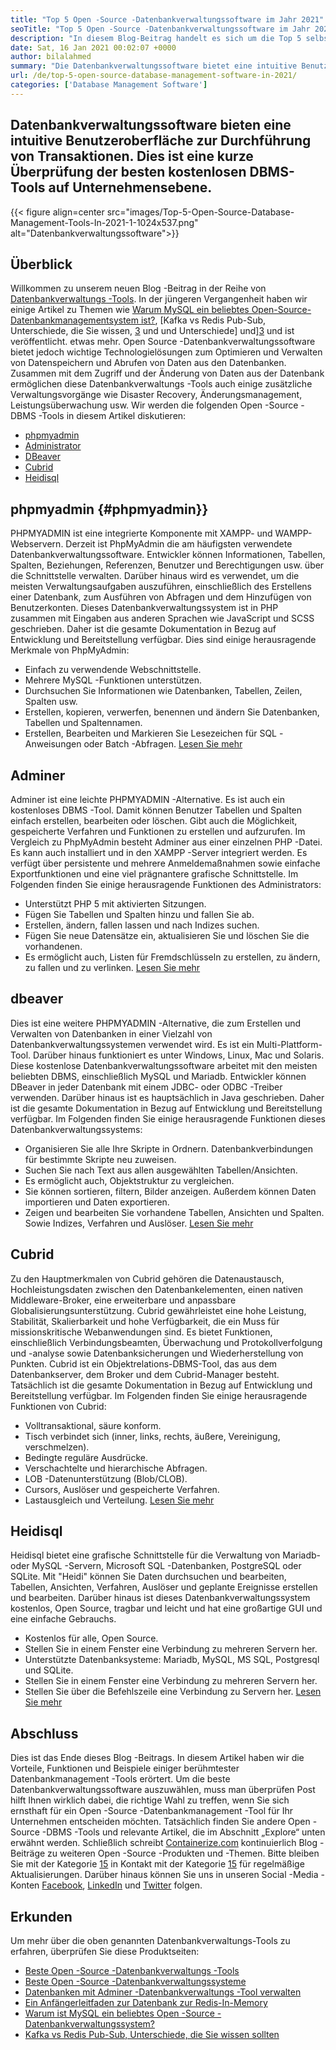 ```yaml
---
title: "Top 5 Open -Source -Datenbankverwaltungssoftware im Jahr 2021" 
seoTitle: "Top 5 Open -Source -Datenbankverwaltungssoftware im Jahr 2021" 
description: "In diesem Blog-Beitrag handelt es sich um die Top 5 selbst gehosteten und Open-Source-Datenbankverwaltungssoftware. Dies sind PhpMyadmin, Administrator, Dbeaver, Cubrid und Heidisql." 
date: Sat, 16 Jan 2021 00:02:07 +0000
author: bilalahmed
summary: "Die Datenbankverwaltungssoftware bietet eine intuitive Benutzeroberfläche zur Durchführung von Transaktionen. Dies ist eine kurze Überprüfung der besten kostenlosen DBMS-Tools auf Unternehmensebene." 
url: /de/top-5-open-source-database-management-software-in-2021/
categories: ['Database Management Software']
---
```


## Datenbankverwaltungssoftware bieten eine intuitive Benutzeroberfläche zur Durchführung von Transaktionen. Dies ist eine kurze Überprüfung der besten kostenlosen DBMS-Tools auf Unternehmensebene.

{{< figure align=center src="images/Top-5-Open-Source-Database-Management-Tools-In-2021-1-1024x537.png" alt="Datenbankverwaltungssoftware">}}


## Überblick
Willkommen zu unserem neuen Blog -Beitrag in der Reihe von [Datenbankverwaltungs -Tools][1]. In der jüngeren Vergangenheit haben wir einige Artikel zu Themen wie [Warum MySQL ein beliebtes Open-Source-Datenbankmanagementsystem ist?][2], [Kafka vs Redis Pub-Sub, Unterschiede, die Sie wissen, [3] und und Unterschiede] und][3] und ist veröffentlicht. etwas mehr. Open Source -Datenbankverwaltungssoftware bietet jedoch wichtige Technologielösungen zum Optimieren und Verwalten von Datenspeichern und Abrufen von Daten aus den Datenbanken. Zusammen mit dem Zugriff und der Änderung von Daten aus der Datenbank ermöglichen diese Datenbankverwaltungs -Tools auch einige zusätzliche Verwaltungsvorgänge wie Disaster Recovery, Änderungsmanagement, Leistungsüberwachung usw.
Wir werden die folgenden Open -Source -DBMS -Tools in diesem Artikel diskutieren:
  * [phpmyadmin][4]
  * [Administrator][5]
  * [DBeaver][6]
  * [Cubrid][7]
  * [Heidisql][8]

## phpmyadmin {#phpmyadmin}}
PHPMYADMIN ist eine integrierte Komponente mit XAMPP- und WAMPP-Webservern. Derzeit ist PhpMyAdmin die am häufigsten verwendete Datenbankverwaltungssoftware. Entwickler können Informationen, Tabellen, Spalten, Beziehungen, Referenzen, Benutzer und Berechtigungen usw. über die Schnittstelle verwalten. Darüber hinaus wird es verwendet, um die meisten Verwaltungsaufgaben auszuführen, einschließlich des Erstellens einer Datenbank, zum Ausführen von Abfragen und dem Hinzufügen von Benutzerkonten. Dieses Datenbankverwaltungssystem ist in PHP zusammen mit Eingaben aus anderen Sprachen wie JavaScript und SCSS geschrieben. Daher ist die gesamte Dokumentation in Bezug auf Entwicklung und Bereitstellung verfügbar. Dies sind einige herausragende Merkmale von PhpMyAdmin:
  * Einfach zu verwendende Webschnittstelle.
  * Mehrere MySQL -Funktionen unterstützen.
  * Durchsuchen Sie Informationen wie Datenbanken, Tabellen, Zeilen, Spalten usw.
  * Erstellen, kopieren, verwerfen, benennen und ändern Sie Datenbanken, Tabellen und Spaltennamen.
  * Erstellen, Bearbeiten und Markieren Sie Lesezeichen für SQL -Anweisungen oder Batch -Abfragen.
[Lesen Sie mehr][9]

## Adminer
Adminer ist eine leichte PHPMYADMIN -Alternative. Es ist auch ein kostenloses DBMS -Tool. Damit können Benutzer Tabellen und Spalten einfach erstellen, bearbeiten oder löschen. Gibt auch die Möglichkeit, gespeicherte Verfahren und Funktionen zu erstellen und aufzurufen. Im Vergleich zu PhpMyAdmin besteht Adminer aus einer einzelnen PHP -Datei. Es kann auch installiert und in den XAMPP -Server integriert werden. Es verfügt über persistente und mehrere Anmeldemaßnahmen sowie einfache Exportfunktionen und eine viel prägnantere grafische Schnittstelle. Im Folgenden finden Sie einige herausragende Funktionen des Administrators:
  * Unterstützt PHP 5 mit aktivierten Sitzungen.
  * Fügen Sie Tabellen und Spalten hinzu und fallen Sie ab.
  * Erstellen, ändern, fallen lassen und nach Indizes suchen.
  * Fügen Sie neue Datensätze ein, aktualisieren Sie und löschen Sie die vorhandenen.
  * Es ermöglicht auch, Listen für Fremdschlüsseln zu erstellen, zu ändern, zu fallen und zu verlinken.
[Lesen Sie mehr][10]

## dbeaver
Dies ist eine weitere PHPMYADMIN -Alternative, die zum Erstellen und Verwalten von Datenbanken in einer Vielzahl von Datenbankverwaltungssystemen verwendet wird. Es ist ein Multi-Plattform-Tool. Darüber hinaus funktioniert es unter Windows, Linux, Mac und Solaris. Diese kostenlose Datenbankverwaltungssoftware arbeitet mit den meisten beliebten DBMS, einschließlich MySQL und Mariadb. Entwickler können DBeaver in jeder Datenbank mit einem JDBC- oder ODBC -Treiber verwenden. Darüber hinaus ist es hauptsächlich in Java geschrieben. Daher ist die gesamte Dokumentation in Bezug auf Entwicklung und Bereitstellung verfügbar. Im Folgenden finden Sie einige herausragende Funktionen dieses Datenbankverwaltungssystems:
  * Organisieren Sie alle Ihre Skripte in Ordnern. Datenbankverbindungen für bestimmte Skripte neu zuweisen.
  * Suchen Sie nach Text aus allen ausgewählten Tabellen/Ansichten.
  * Es ermöglicht auch, Objektstruktur zu vergleichen.
  * Sie können sortieren, filtern, Bilder anzeigen. Außerdem können Daten importieren und Daten exportieren.
  * Zeigen und bearbeiten Sie vorhandene Tabellen, Ansichten und Spalten. Sowie Indizes, Verfahren und Auslöser.
[Lesen Sie mehr][11]

## Cubrid
Zu den Hauptmerkmalen von Cubrid gehören die Datenaustausch, Hochleistungsdaten zwischen den Datenbankelementen, einen nativen Middleware-Broker, eine erweiterbare und anpassbare Globalisierungsunterstützung. Cubrid gewährleistet eine hohe Leistung, Stabilität, Skalierbarkeit und hohe Verfügbarkeit, die ein Muss für missionskritische Webanwendungen sind. Es bietet Funktionen, einschließlich Verbindungsbeamten, Überwachung und Protokollverfolgung und -analyse sowie Datenbanksicherungen und Wiederherstellung von Punkten. Cubrid ist ein Objektrelations-DBMS-Tool, das aus dem Datenbankserver, dem Broker und dem Cubrid-Manager besteht. Tatsächlich ist die gesamte Dokumentation in Bezug auf Entwicklung und Bereitstellung verfügbar. Im Folgenden finden Sie einige herausragende Funktionen von Cubrid:
  * Volltransaktional, säure konform.
  * Tisch verbindet sich (inner, links, rechts, äußere, Vereinigung, verschmelzen).
  * Bedingte reguläre Ausdrücke.
  * Verschachtelte und hierarchische Abfragen.
  * LOB -Datenunterstützung (Blob/CLOB).
  * Cursors, Auslöser und gespeicherte Verfahren.
  * Lastausgleich und Verteilung.
[Lesen Sie mehr][12]

## Heidisql
Heidisql bietet eine grafische Schnittstelle für die Verwaltung von Mariadb- oder MySQL -Servern, Microsoft SQL -Datenbanken, PostgreSQL oder SQLite. Mit "Heidi" können Sie Daten durchsuchen und bearbeiten, Tabellen, Ansichten, Verfahren, Auslöser und geplante Ereignisse erstellen und bearbeiten. Darüber hinaus ist dieses Datenbankverwaltungssystem kostenlos, Open Source, tragbar und leicht und hat eine großartige GUI und eine einfache Gebrauchs.
  * Kostenlos für alle, Open Source.
  * Stellen Sie in einem Fenster eine Verbindung zu mehreren Servern her.
  * Unterstützte Datenbanksysteme: Mariadb, MySQL, MS SQL, Postgresql und SQLite.
  * Stellen Sie in einem Fenster eine Verbindung zu mehreren Servern her.
  * Stellen Sie über die Befehlszeile eine Verbindung zu Servern her.
[Lesen Sie mehr][13]

## Abschluss
Dies ist das Ende dieses Blog -Beitrags. In diesem Artikel haben wir die Vorteile, Funktionen und Beispiele einiger berühmtester Datenbankmanagement -Tools erörtert. Um die beste Datenbankverwaltungssoftware auszuwählen, muss man überprüfen Post hilft Ihnen wirklich dabei, die richtige Wahl zu treffen, wenn Sie sich ernsthaft für ein Open -Source -Datenbankmanagement -Tool für Ihr Unternehmen entscheiden möchten. Tatsächlich finden Sie andere Open -Source -DBMS -Tools und relevante Artikel, die im Abschnitt „Explore“ unten erwähnt werden.
Schließlich schreibt [Containerize.com][14] kontinuierlich Blog -Beiträge zu weiteren Open -Source -Produkten und -Themen. Bitte bleiben Sie mit der Kategorie [15][15] in Kontakt mit der Kategorie [15] für regelmäßige Aktualisierungen. Darüber hinaus können Sie uns in unseren Social -Media -Konten [Facebook][16], [LinkedIn][17] und [Twitter][18] folgen.

## Erkunden
Um mehr über die oben genannten Datenbankverwaltungs-Tools zu erfahren, überprüfen Sie diese Produktseiten:
  * [Beste Open -Source -Datenbankverwaltungs -Tools][1]
  * [Beste Open -Source -Datenbankverwaltungssysteme][19]
  * [Datenbanken mit Adminer -Datenbankverwaltungs -Tool verwalten][20]
  * [Ein Anfängerleitfaden zur Datenbank zur Redis-In-Memory][21]
  * [Warum ist MySQL ein beliebtes Open -Source -Datenbankverwaltungssystem?][2]
  * [Kafka vs Redis Pub-Sub, Unterschiede, die Sie wissen sollten][3]

  
[1]: https://products.containerize.com/database-management/
[2]: https://blog.containerize.com/2021/02/18/why-mysql-is-a-popular-open-source-database-management-system/
[3]: https://blog.containerize.com/database-management-software/kafka-vs-redis-pub-sub-differences-which-you-should-know/
[4]: #phpmyadmin
[5]: #adminer
[6]: #dbeaver
[7]: #cubrid
[8]: #heidisql
[9]: https://products.containerize.com/database-management/phpmyadmin
[10]: https://products.containerize.com/database-management/adminer
[11]: https://products.containerize.com/database-management/dbeaver
[12]: https://products.containerize.com/database-management/cubrid
[13]: https://products.containerize.com/database-management/heidisql
[14]: https://www.containerize.com/
[15]: https://products.containerize.com/discussion-forum/
[16]: https://web.facebook.com/containerize
[17]: https://www.linkedin.com/company/containerize/
[18]: https://twitter.com/containerize_co
[19]: https://products.containerize.com/database-management-system
[20]: https://blog.containerize.com/2021/03/05/manage-databases-with-adminer-database-management-tool/
[21]: https://blog.containerize.com/database-management-software/a-beginners-guide-to-redis-in-memory-database/
